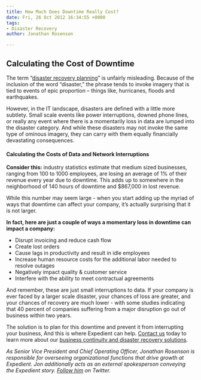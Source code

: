 ```yaml
---
title: How Much Does Downtime Really Cost?
date: Fri, 26 Oct 2012 16:34:55 +0000
tags:
- Disaster Recovery
author: Jonathan Rosenson

---
```

## Calculating the Cost of Downtime

The term “[disaster recovery planning](https://www.expedient.com/services/managed-services/disaster-recovery/)” is unfairly misleading. Because of the inclusion of the word “disaster,” the phrase tends to invoke imagery that is tied to events of epic proportion – things like, hurricanes, floods and earthquakes.

However, in the IT landscape, disasters are defined with a little more subtlety. Small scale events like power interruptions, downed phone lines, or really any event where there is a momentarily loss in data are lumped into the disaster category. And while these disasters may not invoke the same type of ominous imagery, they can carry with them equally financially devastating consequences.

#### Calculating the Costs of Data and Network Interruptions

**Consider this:** industry statistics estimate that medium sized businesses, ranging from 100 to 1000 employees, are losing an average of 1% of their revenue every year due to downtime. This adds up to somewhere in the neighborhood of 140 hours of downtime and $867,000 in lost revenue.

While this number may seem large - when you start adding up the myriad of ways that downtime can affect your company, it’s actually surprising that it is not larger.

**In fact, here are just a couple of ways a momentary loss in downtime can impact a company:**

* Disrupt invoicing and reduce cash flow
* Create lost orders
* Cause lags in productivity and result in idle employees
* Increase human resource costs for the additional labor needed to resolve outages
* Negatively impact quality & customer service
* Interfere with the ability to meet contractual agreements

And remember, these are just small interruptions to data. If your company is ever faced by a larger scale disaster, your chances of loss are greater, and your chances of recovery are much lower - with some studies indicating that 40 percent of companies suffering from a major disruption go out of business within two years.

The solution is to plan for this downtime and prevent it from interrupting your business, And this is where Expedient can help. [Contact us](https://www.expedient.com/get-a-quote/) today to learn more about our [business continuity and disaster recovery solutions](https://www.expedient.com/services/managed-services/disaster-recovery/).

_As Senior Vice President and Chief Operating Officer, Jonathan Rosenson is responsible for overseeing organizational functions that drive growth at Expedient. Jon additionally acts as an external spokesperson conveying the Expedient story._ [_Follow him_](https://twitter.com/rosenson) _on Twitter._